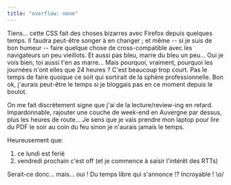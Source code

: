 ```yaml
---
title: "overflow: none"
---
```


Tiens... cette CSS fait des choses bizarres avec Firefox depuis quelques
temps. Il faudra peut-être songer à en changer ; et même -- si je suis de bon
humeur -- faire quelque chose de cross-compatible avec les navigateurs un peu
vieillots. Et aussi pas bleu, marre du bleu un peu... Oui je vois bien, toi
aussi t'en as marre... Mais pourquoi, vraiment, pourquoi les journées n'ont
elles que 24 heures ? C'est beaucoup trop court. Pas le temps de faire quoique
ce soit qui sortirait de la sphère professionnelle. Bon ok, j'aurais peut-être
le temps si je bloggais pas en ce moment depuis le boulot.

On me fait discrètement signe que j'ai de la lecture/review-ing en retard.
Impardonnable, rajouter une couche de week-end en Auvergne par dessus, plus
les heures de route... Je sens que je vais prendre mon laptop pour lire du PDF
le soir au coin du feu sinon je n'aurais jamais le temps.

Heureusement que:  

  1. ce lundi est ferié
  2. vendredi prochain c'est off (et je commence à saisir l'intérêt des RTTs)

Serait-ce donc... mais... oui ! Du temps libre qui s'annonce !? Incroyable !
\o/

